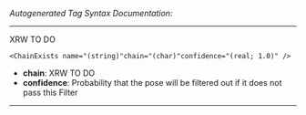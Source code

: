 _Autogenerated Tag Syntax Documentation:_

---
XRW TO DO

```
<ChainExists name="(string)"chain="(char)"confidence="(real; 1.0)" />
```

-   **chain**: XRW TO DO
-   **confidence**: Probability that the pose will be filtered out if it does not pass this Filter

---
